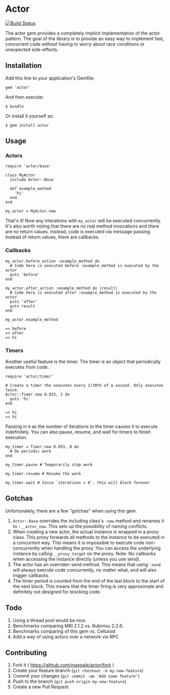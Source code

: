 # Actor

[![Build Status](https://travis-ci.org/maxgale/actor.svg?branch=master)](https://travis-ci.org/maxgale/actor)

The actor gem provides a completely implicit implementation of the actor pattern. The goal of the library is to provide an easy way to implement fast, concurrent code without having to worry about race conditions or unexpected side-effects.

## Installation

Add this line to your application's Gemfile:

    gem 'actor'

And then execute:

    $ bundle

Or install it yourself as:

    $ gem install actor

## Usage

### Actors

    require 'actor/base'

    class MyActor
      include Actor::Base

      def example_method
        'hi'
      end
    end

    my_actor = MyActor.new

That's it! Now any interations with `my_actor` will be executed concurrently. It's also worth noting that there are no real method invocations and there are no return values. Instead, code is executed via message passing. Instead of return values, there are callbacks.

### Callbacks

    my_actor.before_action :example_method do
      # Code here is executed before :example_method is executed by the actor
      puts 'before'
    end

    my_actor.after_action :example_method do |result|
      # Code here is executed after :example_method is executed by the actor
      puts 'after'
      puts result
    end

    my_actor.example_method

    => before
    => after
    => hi

### Timers

Another useful feature is the timer. The timer is an object that periodically executes from code.

    require 'actor/timer'

    # Create a timer the executes every 1/30th of a second. Only executes twice.
    Actor::Timer.new 0.033, 2 do
      puts 'hi'
    end

    => hi
    => hi

Passing in `0` as the number of iterations to the timer causes it to execute indefinitely. You can also pause, resume, and wait for timers to finish execution.

    my_timer = Timer.new 0.033, 0 do
      # Do periodic work
    end

    my_timer.pause # Temporarily stop work

    my_timer.resume # Resume the work

    my_timer.wait # Since `iterations = 0`, this will block forever

## Gotchas

Unfortunately, there are a few "gotchas" when using this gem.

1. `Actor::Base` overrides the including class's `:new` method and renames it to `:__actor_new`. This sets up the possibility of naming conflicts.
2. When creating a new actor, the actual instance is wrapped in a proxy class.  This proxy forwards all methods to the instance to be executed in a concurrent way. This means it is impossible to execute code non-concurrently when handling the proxy. You can access the underlying instance by calling `__proxy_target`  on the proxy. Note: No callbacks when accessing the instance directly (unless you use send).
3. The actor has an overriden send method. This means that using `:send` will always execute code concurrently, no matter what, and will also trigger callbacks.
4. The timer period is counted from the end of the last block to the start of the next block. This means that the timer firing is very approximate and definitely not designed for blocking code.

## Todo

1. Using a thread pool would be nice.
2. Benchmarks comparing MRI 2.1.2 vs. Rubinisu 2.2.6.
3. Benchmarks comparing of this gem vs. Celluloid
5. Add a way of using actors over a network via RPC

## Contributing

1. Fork it ( https://github.com/maxgale/actor/fork )
2. Create your feature branch (`git checkout -b my-new-feature`)
3. Commit your changes (`git commit -am 'Add some feature'`)
4. Push to the branch (`git push origin my-new-feature`)
5. Create a new Pull Request
